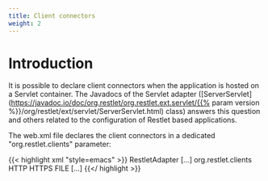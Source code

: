 ```yaml
---
title: Client connectors
weight: 2
---
```

# Introduction

It is possible to declare client connectors when the application is
hosted on a Servlet container. The Javadocs of the Servlet adapter
([ServerServlet](https://javadoc.io/doc/org.restlet/org.restlet.ext.servlet/{{% param version %}}/org/restlet/ext/servlet/ServerServlet.html)
class) answers this question and others related to the configuration of
Restlet based applications.

The web.xml file declares the client connectors in a dedicated
"org.restlet.clients" parameter:

{{< highlight xml "style=emacs" >}}<servlet>
    <servlet-name>RestletAdapter</servlet-name>
    [...]
    <!-- List of supported client protocols (Optional - Only in mode 3) -->
    <init-param>
        <param-name>org.restlet.clients</param-name>
        <param-value>HTTP HTTPS FILE</param-value>
    </init-param>
    [...]
</servlet>
{{</ highlight >}}
